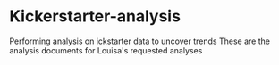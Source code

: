 # Kickerstarter-analysis
Performing analysis on ickstarter data to uncover trends
These are the analysis documents for Louisa's requested analyses
